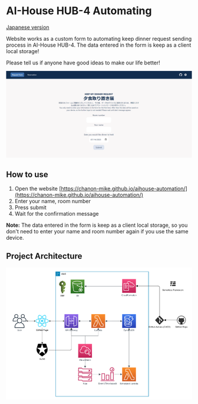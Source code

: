 # AI-House HUB-4 Automating

[Japanese version](./README.jp.md)

Website works as a custom form to automating keep dinner request sending process in AI-House HUB-4. The data entered in the form is keep as a client local storage!

Please tell us if anyone have good ideas to make our life better!

![Website image](assets/website.png)

## How to use

1. Open the website [https://chanon-mike.github.io/aihouse-automation/](https://chanon-mike.github.io/aihouse-automation/)
2. Enter your name, room number
3. Press submit
4. Wait for the confirmation message

**Note:** The data entered in the form is keep as a client local storage, so you don't need to enter your name and room number again if you use the same device.

## Project Architecture

![AWS Stack](assets/architect_diagram.png)
